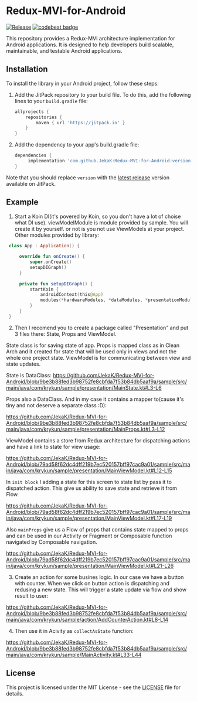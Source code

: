 # Redux-MVI-for-Android

[![Release](https://jitpack.io/v/JekaK/Redux-MVI-for-Android.svg)](https://jitpack.io/#JekaK/Redux-MVI-for-Android) [![codebeat badge](https://codebeat.co/badges/aac325a3-65b2-45c5-822f-db067b098434)](https://codebeat.co/projects/github-com-jekak-redux-mvi-for-android-main)

This repository provides a Redux-MVI architecture implementation for Android applications. It is designed to help developers build scalable, maintainable, and testable Android applications.

## Installation

To install the library in your Android project, follow these steps:

1. Add the JitPack repository to your build file. To do this, add the following lines to your `build.gradle` file:

   ```gradle
   allprojects {
       repositories {
           maven { url 'https://jitpack.io' }
       }
   }
2. Add the dependency to your app's build.gradle file:

   ```gradle
   dependencies {
        implementation 'com.github.JekaK:Redux-MVI-for-Android:version'
   }

Note that you should replace `version` with the [latest release](https://github.com/JekaK/Redux-MVI-for-Android/releases) version available on JitPack.

## Example
1. Start a Koin DI(it's povered by Koin, so you don't have a lot of choise what DI use). viewModelModule is module provided by sample. You will create it by yourself. or not is you not use ViewModels at your project. Other modules provided by library:

```kotlin
 class App : Application() { 
  
     override fun onCreate() { 
         super.onCreate() 
         setupDIGraph() 
     } 
  
     private fun setupDIGraph() { 
         startKoin { 
             androidContext(this@App) 
             modules(*hardwareModules, *dataModules, *presentationModules, *viewModelModule) 
         } 
     } 
 } 
 ```

2. Then I recomend you to create a package called "Presentation" and put 3 files there: State, Props and ViewModel.

State class is for saving state of app. Props is mapped class as in Clean Arch and it created for state that will be used only in views and not the whole one project state. ViewModel is for communicating between view and state updates.

State is DataClass:
https://github.com/JekaK/Redux-MVI-for-Android/blob/9be3b88fed3b98752fe8cbfda7f53b84db5aaf9a/sample/src/main/java/com/krykun/sample/presentation/MainState.kt#L3-L6

Props also a DataClass. And in my case it contains a mapper to(cause it's tiny and not deserve a separate class :D):

https://github.com/JekaK/Redux-MVI-for-Android/blob/9be3b88fed3b98752fe8cbfda7f53b84db5aaf9a/sample/src/main/java/com/krykun/sample/presentation/MainProps.kt#L3-L12

ViewModel contains a store from Redux architecture for dispatching actions and have a link to state for view usage:

https://github.com/JekaK/Redux-MVI-for-Android/blob/79ad58f62dc4dff219b7ec520157bff97cac9a01/sample/src/main/java/com/krykun/sample/presentation/MainViewModel.kt#L12-L15

In ```init block``` I adding a state for this screen to state list by pass it to dispatched action. This give us ability to save state and retrieve it from Flow.

https://github.com/JekaK/Redux-MVI-for-Android/blob/79ad58f62dc4dff219b7ec520157bff97cac9a01/sample/src/main/java/com/krykun/sample/presentation/MainViewModel.kt#L17-L19

Also ```mainProps``` give us a Flow of props that contains state mapped to props and can be used in our Activity or Fragment or Composable function navigated by Composable navigation.

https://github.com/JekaK/Redux-MVI-for-Android/blob/79ad58f62dc4dff219b7ec520157bff97cac9a01/sample/src/main/java/com/krykun/sample/presentation/MainViewModel.kt#L21-L26

3. Create an action for some busines logic. In our case we have a button with counter. When we click on button action is dispatching and redusing a new state. This will trigger a state update via flow and show result to user:

https://github.com/JekaK/Redux-MVI-for-Android/blob/9be3b88fed3b98752fe8cbfda7f53b84db5aaf9a/sample/src/main/java/com/krykun/sample/action/AddCounterAction.kt#L8-L14

4. Then use it in Acivity as ```collectAsState``` function:

https://github.com/JekaK/Redux-MVI-for-Android/blob/9be3b88fed3b98752fe8cbfda7f53b84db5aaf9a/sample/src/main/java/com/krykun/sample/MainActivity.kt#L33-L44

## License

This project is licensed under the MIT License - see the [LICENSE](LICENSE) file for details.

